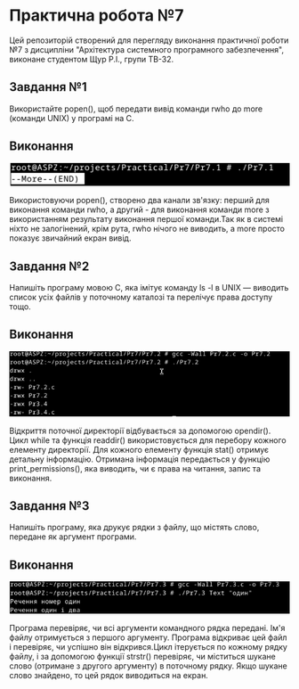# Практична робота №7
Цей репозиторій cтворений для перегляду виконання практичної роботи №7 з дисципліни "Архітектура системного програмного забезпечення", виконане студентом Щур Р.І., групи ТВ-32.

## Завдання №1
Використайте popen(), щоб передати вивід команди rwho до more (команди UNIX) у програмі на C.

## Виконання
![Pr7.1.png](Pr7.1.png)

Використовуючи popen(), створено два канали зв'язку: перший для виконання команди rwho, а другий - для виконання команди more з використанням результату виконання першої команди.Так як в системі ніхто не залогінений, крім рута, rwho нічого не виводить, а more просто показує звичайний екран вивід.


## Завдання №2
Напишіть програму мовою C, яка імітує команду ls -l в UNIX — виводить список усіх файлів у поточному каталозі та перелічує права доступу тощо.

## Виконання
![Pr7.2.png](Pr7.2.png)

Відкриття поточної директорії відбувається за допомогою opendir(). Цикл while та функція readdir() використовується для перебору кожного елементу директорії. Для кожного елементу функція stat() отримує детальну інформацію. Отримана інформація передається у функцію print_permissions(), яка виводить, чи є права на читання, запис та виконання.


## Завдання №3
Напишіть програму, яка друкує рядки з файлу, що містять слово, передане як аргумент програми.

## Виконання
![Pr7.3.png](Pr7.3.png)

Програма перевіряє, чи всі аргументи командного рядка передані. Ім'я файлу отримується з першого аргументу. Програма відкриває цей файл і перевіряє, чи успішно він відкрився.Цикл ітерується по кожному рядку файлу, і за допомогою функції strstr() перевіряє, чи міститься шукане слово (отримане з другого аргументу) в поточному рядку. Якщо шукане слово знайдено, то цей рядок виводиться на екран.
